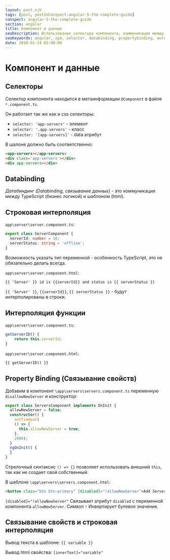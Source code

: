```yaml
---
layout: post.njk
tags: [post, postInConspect:angular-5-the-complete-guide]
conspect: angular-5-the-complete-guide
section: angular
title: Компонент и данные
seoDescription: Использование селектора компонента, коммуникация между компонентом и шаблоном, интерполяция, связывание свойств.
seoKeywords: angular, spa, selector, databinding, propertybinding, интерполяция
date: 2018-01-14 02:00:00
---
```

# Компонент и данные

## Селекторы

Селектор компонента находится в метаинформации `@Component` в файле `*.component.ts`.

Он работает так же как и css селекторы:

+ `selector: 'app-servers'` - элемент
+ `selector: '.app-servers'` - класс
+ `selector: '[app-servers]'` - data атрибут

В шалоне должно быть соответственно:

```html
<app-servers></app-servers>
<div class='app-servers'></div>
<div app-servers></div>
```

## Databinding

*Датабиндинг (Databinding, связывание данных)* - это коммуникация между TypeScript (бизнес логикой) и шаблоном (html).

## Строковая интерполяция

`app\server\server.component.ts`:

```typescript
export class ServerComponent {
  serverId: number = 10;
  serverStatus: string = 'offline';
}
```

Возможность указать тип переменной - особенность TypeScript, это не обязательно делать всегда.

`app\server\server.component.html`:

```html
{{ 'Server' }} id is {{serverId}} and status is {{ serverStatus }}
```

`{{ 'Server' }}`, `{{serverId}}`, `{{ serverStatus }}` - будут интерполированы в строки.

## Интерполяция функции

`app\server\server.component.ts`:

```typescript
getServerID() {
    return this.serverId;
}
```

`app\server\server.component.html`:

```html
{{ getServerID() }}
```

## Property Binding (Связывание свойств)

Добавим в компонент `\app\servers\servers.component.ts` переменную `disallowNewServer` и *конструктор*:

```typescript
export class ServersComponent implements OnInit {
  allowNewServer = false;
  constructor() {
    setTimeout(
    () => {
      this.allowNewServer = true;
    }, 
    2000);
  }
  ngOnInit() {
  }
}
```

Стрелочный синтаксис `() => {}` позволяет использовать внешний `this`, так как не создает свой собственный.

В шаблоне `\app\servers\servers.component.html`:

```html
<button class="btn btn-primary" [disabled]="!allowNewServer">Add Server</button>
```

`[disabled]="!allowNewServer"` Связывает атрибут `disabled` с переменной компонента `allowNewServer`. Символ `!` Инвертирует булевое значение.

## Связывание свойств и строковая интерполяция

Вывод текста в шаблоне: `{{ variable }}`

Вывод html свойства: `[innerText]="variable"`